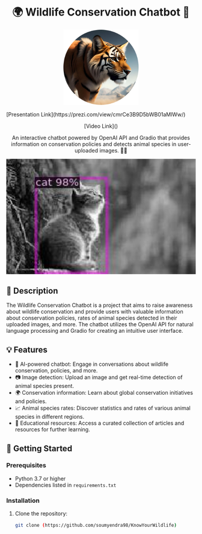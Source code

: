 <h1 align="center">
🌍 Wildlife Conservation Chatbot 🦁
</h1>

<p align="center">
  <img src="https://github.com/soumyendra98/KnowYourWildlife/blob/main/images/tiger.png" alt="Project Logo" width="200">
</p>

<p align="left">
[Presentation Link](https://prezi.com/view/cmrCe3B9D5bWB01aMlWw/)
 </p>
 
 <p align = "center">
  [Video Link]()
 </p>

<p align="center">
  An interactive chatbot powered by OpenAI API and Gradio that provides information on conservation policies and detects animal species in user-uploaded images. 🌿📸
</p>

<p align="center">
  <img src="https://github.com/soumyendra98/KnowYourWildlife/blob/main/images/output.jpg" alt="Project Screenshot" width="600">
</p>

## 📝 Description

The Wildlife Conservation Chatbot is a project that aims to raise awareness about wildlife conservation and provide users with valuable information about conservation policies, rates of animal species detected in their uploaded images, and more. The chatbot utilizes the OpenAI API for natural language processing and Gradio for creating an intuitive user interface.

## 💡 Features

- 🤖 AI-powered chatbot: Engage in conversations about wildlife conservation, policies, and more.
- 📷 Image detection: Upload an image and get real-time detection of animal species present.
- 🌍 Conservation information: Learn about global conservation initiatives and policies.
- 📈 Animal species rates: Discover statistics and rates of various animal species in different regions.
- 🌿 Educational resources: Access a curated collection of articles and resources for further learning.

## 🚀 Getting Started

### Prerequisites

- Python 3.7 or higher
- Dependencies listed in `requirements.txt`

### Installation

1. Clone the repository:

   ```bash
   git clone (https://github.com/soumyendra98/KnowYourWildlife)
